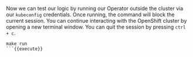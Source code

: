 Now we can test our logic by running our Operator outside the cluster via our `kubeconfig` credentials. Once running, the command will block the current session. You can continue interacting with the OpenShift cluster by opening a new terminal window. You can quit the session by pressing `ctrl + c`.

```
make run
```{{execute}}
